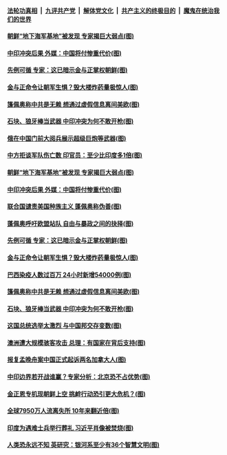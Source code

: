 

####  [法轮功真相](../../../../basic/blob/master/README.md?t=06220431) &nbsp;|&nbsp; [九评共产党](../../../../9ping.md/blob/master/README.md?t=06220431) &nbsp;|&nbsp; [解体党文化](../../../../jtdwh.md/blob/master/README.md?t=06220431)  &nbsp;|&nbsp; [共产主义的终极目的](../../../../gczydzjmd.md/blob/master/README.md?t=06220431) &nbsp;|&nbsp; [魔鬼在统治我们的世界](../../../../mgztzwmdsj.md/blob/master/README.md?t=06220431) 

#### [朝鲜“地下海军基地”被发现 专家揭巨大弱点(图)](../pages/p9/937152.md?t=06220431) 

#### [中印冲突后果 外媒：中国将付惨重代价(图)](../pages/p9/937150.md?t=06220431) 

#### [先例可循 专家：这已暗示金与正掌权朝鲜(图)](../pages/p9/937143.md?t=06220431) 

#### [金与正命令让朝军生惧？毁大楼炸药量极惊人(图)](../pages/p9/937061.md?t=06220431) 

#### [篷佩奥称中共是无赖 想通过虚假信息离间美欧(图)](../pages/p9/937106.md?t=06220431) 

#### [石块、狼牙棒当武器 中印冲突为何不敢开枪(图)](../pages/p9/937048.md?t=06220431) 

#### [俄在中国门前大阅兵展示超级巨炮等武器(图)](../pages/p9/937283.md?t=06220431) 

#### [中方拒谈军队伤亡数 印官员：至少比印度多1倍(图)](../pages/p9/937262.md?t=06220431) 

#### [朝鲜“地下海军基地”被发现 专家揭巨大弱点(图)](../pages/p9/937152.md?t=06220431) 

#### [中印冲突后果 外媒：中国将付惨重代价(图)](../pages/p9/937150.md?t=06220431) 

#### [联合国谴责美国种族主义 蓬佩奥称伪善(图)](../pages/p9/937213.md?t=06220431) 

#### [蓬佩奥呼吁欧盟站队 自由与暴政之间的抉择(图)](../pages/p9/937188.md?t=06220431) 

#### [先例可循 专家：这已暗示金与正掌权朝鲜(图)](../pages/p9/937143.md?t=06220431) 

#### [金与正命令让朝军生惧？毁大楼炸药量极惊人(图)](../pages/p9/937061.md?t=06220431) 

#### [巴西染疫人数过百万 24小时新增54000例(图)](../pages/p9/937113.md?t=06220431) 

#### [篷佩奥称中共是无赖 想通过虚假信息离间美欧(图)](../pages/p9/937106.md?t=06220431) 

#### [石块、狼牙棒当武器 中印冲突为何不敢开枪(图)](../pages/p9/937048.md?t=06220431) 

#### [这国总统选举太激烈 与中国邦交存变数(图)](../pages/p9/937103.md?t=06220431) 

#### [澳洲遭大规模骇客攻击 总理：有国家在背后支持(图)](../pages/p9/937006.md?t=06220431) 

#### [报复孟晚舟案中国正式起诉两名加拿大人(图)](../pages/p9/937053.md?t=06220431) 


#### [中印边界若开战谁赢？专家分析：北京恐不占优势(图)](../pages/p9/937023.md?t=06220431) 

#### [金正恩专机现朝鲜上空 挑衅行动恐引更大危机？(图)](../pages/p9/936934.md?t=06220431) 

#### [全球7950万人流离失所 10年来翻近倍(图)](../pages/p9/936999.md?t=06220431) 

#### [印度为遇难士兵举行葬礼 习近平肖像被焚烧(图)](../pages/p9/936998.md?t=06220431) 

#### [人类恐永远不知 英研究：银河系至少有36个智慧文明(图)](../pages/p9/936944.md?t=06220431) 

